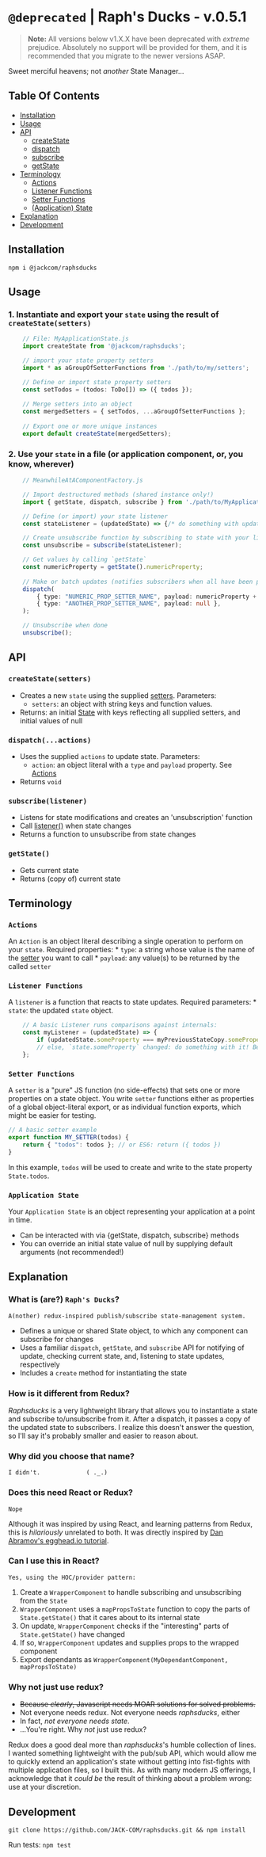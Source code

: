 # `@deprecated` | Raph's Ducks - v.0.5.1

> **Note:** All versions below v1.X.X have been deprecated with *extreme* prejudice. Absolutely no support will be provided for them, and it is recommended that you migrate to the newer versions ASAP.

Sweet merciful heavens; not _another_ State Manager...

## Table Of Contents
* [Installation](#installation)
* [Usage](#usage)
* [API](#api)
    * [createState](#createState(setters))
    * [dispatch](#dispatch(...actions))
    * [subscribe](#subscribe(listener))
    * [getState](#getState())
* [Terminology](#terminology)
    * [Actions](#actions)
    * [Listener Functions](#listener-functions)
    * [Setter Functions](#setter-functions)
    * [(Application) State](#application-state)
* [Explanation](#explanation)
* [Development](#development)

## Installation
    npm i @jackcom/raphsducks

## Usage
### 1. Instantiate and export your `state` using the result of `createState(setters)`
```typescript
    // File: MyApplicationState.js
    import createState from '@jackcom/raphsducks';

    // import your state property setters
    import * as aGroupOfSetterFunctions from './path/to/my/setters';

    // Define or import state property setters
    const setTodos = (todos: ToDo[]) => ({ todos });
    
    // Merge setters into an object
    const mergedSetters = { setTodos, ...aGroupOfSetterFunctions };
    
    // Export one or more unique instances 
    export default createState(mergedSetters);

```

### 2. Use your `state` in a file (or application component, or, you know, wherever)
```typescript
    // MeanwhileAtAComponentFactory.js

    // Import destructured methods (shared instance only!)
    import { getState, dispatch, subscribe } from './path/to/MyApplicationState.js';

    // Define (or import) your state listener
    const stateListener = (updatedState) => {/* do something with updated state */};

    // Create unsubscribe function by subscribing to state with your listener
    const unsubscribe = subscribe(stateListener); 

    // Get values by calling `getState`
    const numericProperty = getState().numericProperty;
    
    // Make or batch updates (notifies subscribers when all have been processed)
    dispatch(
        { type: "NUMERIC_PROP_SETTER_NAME", payload: numericProperty + 1 },
        { type: "ANOTHER_PROP_SETTER_NAME", payload: null },
    );

    // Unsubscribe when done
    unsubscribe();
```


## API
### `createState(setters)`
* Creates a new `state`  using the supplied [setters](#setter-functions). Parameters:
    * `setters`: an object with string keys and function values.
* Returns: an initial [State](#application-state "Application State") with keys reflecting all supplied setters, and initial values of null

### `dispatch(...actions)`
* Uses the supplied `actions` to update state. Parameters: 
    * `action`: an object literal with a `type` and `payload` property. See [Actions](#actions "Actions")
* Returns `void`

### `subscribe(listener)`
* Listens for state modifications and creates an 'unsubscription' function
* Call [listener()](#listener-functions) when state changes
* Returns a function to unsubscribe from state changes

### `getState()` 
* Gets current state
* Returns (copy of) current state


## Terminology
### `Actions`
An `Action` is an object literal describing a single operation to perform on your `state`. Required properties:
    * `type`: a string whose value is the name of the [setter](#setter-functions "Setter Functions") you want to call
    * `payload`: any value(s) to be returned by the called `setter`

### `Listener Functions`
A `listener` is a function that reacts to state updates. Required parameters: 
    * `state`: the updated `state` object. 
    
```typescript
    // A basic Listener runs comparisons against internals: 
    const myListener = (updatedState) => {
        if (updatedState.someProperty === myPreviousStateCopy.someProperty) return; 
        // else, `state.someProperty` changed: do something with it! Be somebody!
    };
```

### `Setter Functions`
A `setter` is a "pure" JS function (no side-effects) that sets one or more properties on a state object. 
You write `setter` functions either as properties of a global object-literal export, or 
as individual function exports, which might be easier for testing.

```typescript
// A basic setter example
export function MY_SETTER(todos) {
    return { "todos": todos }; // or ES6: return ({ todos })
}
```
In this example, `todos` will be used to create and write to the state property `State.todos`. 

### `Application State`
Your `Application State` is an object representing your application at a point in time.
* Can be interacted with via {getState, dispatch, subscribe} methods
* You can override an initial state value of null by supplying default arguments (not recommended!)


## Explanation 
### What is (are?) `Raph's Ducks`?
    A(nother) redux-inspired publish/subscribe state-management system. 
* Defines a unique or shared State object, to which any component can subscribe for changes
* Uses a familiar `dispatch`, `getState`, and `subscribe` API for notifying of update, checking current state, and, listening to state updates, respectively
* Includes a `create` method for instantiating the state

### How is it different from Redux?
_Raphsducks_ is a very lightweight library that allows you to instantiate a state and subscribe to/unsubscribe from it. After a dispatch, it passes a copy of the updated state to subscribers. I realize this doesn't answer the question, so I'll say it's probably smaller and easier to reason about.


### Why did you choose that name?
    I didn't.             ( ._.)


### Does this need React or Redux?
    Nope
Although it was inspired by using React, and learning patterns from Redux, this is _hilariously_ unrelated to both. It was directly inspired by [Dan Abramov's egghead.io tutorial](https://egghead.io/courses/getting-started-with-redux "Getting started with Redux"). 

### Can I use this in React?
    Yes, using the HOC/provider pattern:
1. Create a `WrapperComponent` to handle subscribing and unsubscribing from the `State`
2. `WrapperComponent` uses a `mapPropsToState` function to copy the parts of `State.getState()` that it cares about to its internal state
3. On update, `WrapperComponent` checks if the "interesting" parts of `State.getState()` have changed
4. If so, `WrapperComponent` updates and supplies props to the wrapped component
5. Export dependants as `WrapperComponent(MyDependantComponent, mapPropsToState)`

### Why not just use redux?
* ~~Because _clearly_, Javascript needs MOAR solutions for solved problems.~~
* Not everyone needs redux. Not everyone needs _raphsducks_, either
* In fact, _not everyone needs state_. 
* ...You're right. Why _not_ just use redux?

Redux does a good deal more than _raphsducks_'s humble collection of lines. I wanted something lightweight with the pub/sub API, which would allow me to quickly extend an application's state without getting into fist-fights with multiple application files, so I built this. As with many modern JS offerings, I acknowledge that it _could be_ the result of thinking about a problem wrong: use at your discretion.


## Development
    git clone https://github.com/JACK-COM/raphsducks.git && npm install 

Run tests:
    `npm test`